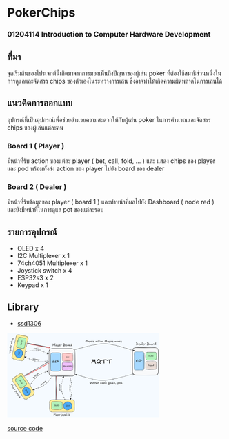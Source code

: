 # PokerChips

### 01204114 Introduction to Computer Hardware Development
## ที่มา
จุดเริ่มต้นของโปรเจกต์นี้เกิดมาจากการมองเห็นถึงปัญหาของผู้เล่น poker ที่ต้องใช้สมาธิส่วนหนึ่งในการดูแลและจัดสรร chips ของตัวเองในระหว่างการเล่น ซึ่งอาจทำให้เกิดความผิดพลาดในการเล่นได้

## แนวคิดการออกแบบ
อุปกรณ์นี้เป็นอุปกรณ์เพื่อช่วยอำนวยความสะดวกให้กับผู้เล่น poker ในการคำนวณและจัดสรร chips ของผู้เล่นแต่ละคน

### Board 1 ( Player ) 
มีหน้าที่รับ action ของแต่ละ player ( bet, call, fold, ... ) และ แสดง chips ของ player และ pod พร้อมทั้งส่ง action ของ player ไปยัง board ของ dealer  

### Board 2 ( Dealer )
มีหน้าที่รับข้อมูลของ player ( board 1 ) และทำหน้าที่ผลไปยัง Dashboard ( node red ) และยังมีหน้าที่ในการดูแล pot ของแต่ละรอบ

## รายการอุปกรณ์
- OLED x 4
- I2C Multiplexer x 1
- 74ch4051 Multiplexer x 1
- Joystick switch x 4
- ESP32s3 x 2
- Keypad x 1

## Library
- [ssd1306](https://github.com/adafruit/Adafruit_Python_SSD1306)

 <img src="https://raw.githubusercontent.com/Siraphat-ohm/PokerChips/refs/heads/main/img/overall.png" width="70%">
 
[source code](https://github.com/Siraphat-ohm/PokerChips/tree/main)

